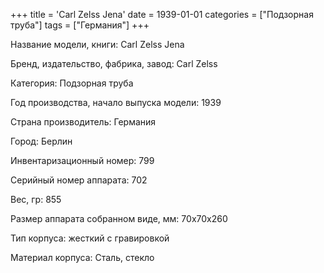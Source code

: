 +++
title = 'Carl Zelss Jena'
date = 1939-01-01
categories = ["Подзорная труба"]
tags = ["Германия"]
+++

Название модели, книги: Carl Zelss Jena

Бренд, издательство, фабрика, завод: Carl  Zelss

Категория: Подзорная труба

Год производства, начало выпуска модели: 1939

Страна производитель: Германия

Город: Берлин

Инвентаризационный номер: 799

Серийный номер аппарата: 702

Вес, гр: 855

Размер аппарата  собранном виде, мм: 70х70х260

Тип корпуса: жесткий с гравировкой

Материал корпуса: Сталь, стекло

